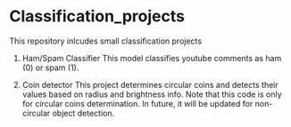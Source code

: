 # Classification_projects

This repository inlcudes small classification projects

1. Ham/Spam Classifier
   This model classifies youtube comments as ham (0) or spam (1). 

2. Coin detector
   This project determines circular coins and detects their values based on radius and brightness info.
   Note that this code is only for circular coins determination. In future, it will be updated for non-circular object detection. 
